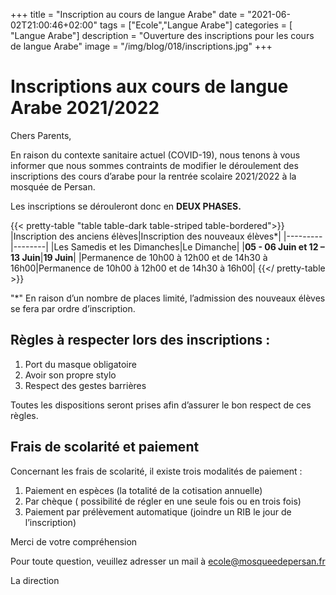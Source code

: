 +++
title = "Inscription au cours de langue Arabe"
date = "2021-06-02T21:00:46+02:00"
tags = ["Ecole","Langue Arabe"]
categories = [ "Langue Arabe"]
description = "Ouverture des inscriptions pour les cours de langue Arabe"
image = "/img/blog/018/inscriptions.jpg"
+++


# Inscriptions aux cours de langue Arabe 2021/2022

Chers Parents,

En raison du contexte sanitaire actuel (COVID-19), nous tenons à vous informer que nous
sommes contraints de modifier le déroulement des inscriptions des cours d’arabe pour la
rentrée scolaire 2021/2022 à la mosquée de Persan.

Les inscriptions se dérouleront donc en **DEUX PHASES.**

{{< pretty-table "table table-dark table-striped table-bordered">}}
|Inscription des anciens élèves|Inscription des nouveaux élèves*|
|---------|--------|
|Les Samedis et les Dimanches|Le Dimanche|
|**05 - 06 Juin et 12 – 13 Juin**|**19 Juin**|
|Permanence de 10h00 à 12h00 et de 14h30 à 16h00|Permanence de 10h00 à 12h00 et de 14h30 à 16h00|
{{</ pretty-table >}}

"*" En raison d’un nombre de places limité, l’admission des nouveaux élèves se fera par ordre d’inscription.

## Règles à respecter lors des inscriptions :


1. Port du masque obligatoire
2. Avoir son propre stylo
3. Respect des gestes barrières

Toutes les dispositions seront prises afin d’assurer le bon respect de ces règles.

## Frais de scolarité et paiement

Concernant les frais de scolarité, il existe trois modalités de paiement :

1. Paiement en espèces (la totalité de la cotisation annuelle)
2. Par chèque ( possibilité de régler en une seule fois ou en trois fois)
3. Paiement par prélèvement automatique (joindre un RIB le jour de l’inscription)

Merci de votre compréhension

Pour toute question, veuillez adresser un mail à [ecole@mosqueedepersan.fr](mailto:ecole@mosqueedepersan.fr)

La direction
